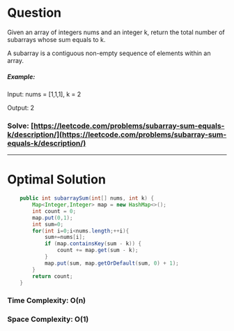 # Question

Given an array of integers nums and an integer k, return the total number of subarrays whose sum equals to k.

A subarray is a contiguous non-empty sequence of elements within an array.
 

##### Example:

Input: nums = [1,1,1], k = 2

Output: 2

### Solve: [https://leetcode.com/problems/subarray-sum-equals-k/description/](https://leetcode.com/problems/subarray-sum-equals-k/description/)

***

# Optimal Solution


``` java
    public int subarraySum(int[] nums, int k) {
        Map<Integer,Integer> map = new HashMap<>();
        int count = 0;
        map.put(0,1);
        int sum=0;
        for(int i=0;i<nums.length;++i){
            sum+=nums[i];
            if (map.containsKey(sum - k)) {
                count += map.get(sum - k);
            }
            map.put(sum, map.getOrDefault(sum, 0) + 1);
        }
        return count;
    }
```

### Time Complexity: O(n)
### Space Complexity: O(1)